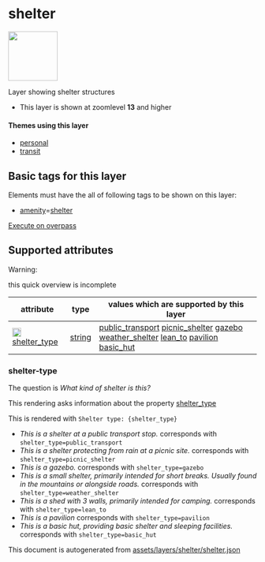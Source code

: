 [//]: # (WARNING: this file is automatically generated. Please find the sources at the bottom and edit those sources)

 shelter 
=========



<img src='https://mapcomplete.osm.be/./assets/layers/shelter/shelter.svg' height="100px"> 

Layer showing shelter structures






  - This layer is shown at zoomlevel **13** and higher




#### Themes using this layer 





  - [personal](https://mapcomplete.osm.be/personal)
  - [transit](https://mapcomplete.osm.be/transit)




 Basic tags for this layer 
---------------------------



Elements must have the all of following tags to be shown on this layer:



  - <a href='https://wiki.openstreetmap.org/wiki/Key:amenity' target='_blank'>amenity</a>=<a href='https://wiki.openstreetmap.org/wiki/Tag:amenity%3Dshelter' target='_blank'>shelter</a>


[Execute on overpass](http://overpass-turbo.eu/?Q=%5Bout%3Ajson%5D%5Btimeout%3A90%5D%3B(%20%20%20%20nwr%5B%22amenity%22%3D%22shelter%22%5D(%7B%7Bbbox%7D%7D)%3B%0A)%3Bout%20body%3B%3E%3Bout%20skel%20qt%3B)



 Supported attributes 
----------------------



Warning: 

this quick overview is incomplete



attribute | type | values which are supported by this layer
----------- | ------ | ------------------------------------------
[<img src='https://mapcomplete.osm.be/assets/svg/statistics.svg' height='18px'>](https://taginfo.openstreetmap.org/keys/shelter_type#values) [shelter_type](https://wiki.openstreetmap.org/wiki/Key:shelter_type) | [string](../SpecialInputElements.md#string) | [public_transport](https://wiki.openstreetmap.org/wiki/Tag:shelter_type%3Dpublic_transport) [picnic_shelter](https://wiki.openstreetmap.org/wiki/Tag:shelter_type%3Dpicnic_shelter) [gazebo](https://wiki.openstreetmap.org/wiki/Tag:shelter_type%3Dgazebo) [weather_shelter](https://wiki.openstreetmap.org/wiki/Tag:shelter_type%3Dweather_shelter) [lean_to](https://wiki.openstreetmap.org/wiki/Tag:shelter_type%3Dlean_to) [pavilion](https://wiki.openstreetmap.org/wiki/Tag:shelter_type%3Dpavilion) [basic_hut](https://wiki.openstreetmap.org/wiki/Tag:shelter_type%3Dbasic_hut)




### shelter-type 



The question is  *What kind of shelter is this?*

This rendering asks information about the property  [shelter_type](https://wiki.openstreetmap.org/wiki/Key:shelter_type) 

This is rendered with  `Shelter type: {shelter_type}`





  - *This is a shelter at a public transport stop.*  corresponds with  `shelter_type=public_transport`
  - *This is a shelter protecting from rain at a picnic site.*  corresponds with  `shelter_type=picnic_shelter`
  - *This is a gazebo.*  corresponds with  `shelter_type=gazebo`
  - *This is a small shelter, primarily intended for short breaks. Usually found in the mountains or alongside roads.*  corresponds with  `shelter_type=weather_shelter`
  - *This is a shed with 3 walls, primarily intended for camping.*  corresponds with  `shelter_type=lean_to`
  - *This is a pavilion*  corresponds with  `shelter_type=pavilion`
  - *This is a basic hut, providing basic shelter and sleeping facilities.*  corresponds with  `shelter_type=basic_hut`
 

This document is autogenerated from [assets/layers/shelter/shelter.json](https://github.com/pietervdvn/MapComplete/blob/develop/assets/layers/shelter/shelter.json)
